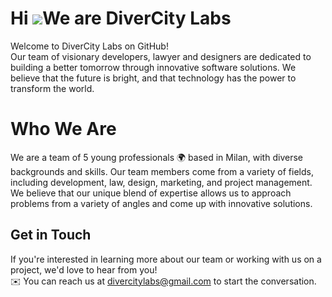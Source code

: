 # Hi ![](https://user-images.githubusercontent.com/18350557/176309783-0785949b-9127-417c-8b55-ab5a4333674e.gif)We are DiverCity Labs 

Welcome to DiverCity Labs on GitHub! <br />
Our team of visionary developers, lawyer and designers are dedicated to building a better tomorrow through innovative software solutions. We believe that the future is bright, and that technology has the power to transform the world.
<br />

# Who We Are
We are a team of 5 young professionals 🌍 based in Milan, with diverse backgrounds and skills. Our team members come from a variety of fields, including development, law, design, marketing, and project management. We believe that our unique blend of expertise allows us to approach problems from a variety of angles and come up with innovative solutions.

## Get in Touch

If you're interested in learning more about our team or working with us on a project, we'd love to hear from you!<br /> ✉️ You can reach us at [divercitylabs@gmail.com](mailto:divercitylabs@gmail.com) to start the conversation.
